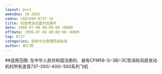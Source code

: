 ```yaml
---
layout: post
amendno: 39-2601
cadno: CAD1999-B737-18
title: 检查燃油滤盖的连接件
date: 1999-07-08 00:00:00 +0800
effdate: 1999-07-08 00:00:00 +0800
tag: B737
categories: 民航华北管理局适航处
author: 邵仁明
---
```


##适用范围:
在中华人民共和国注册的、装有CFM56-3/-3B/-3C型涡轮风扇发动机的所有波音737-300/-400/-500系列飞机

